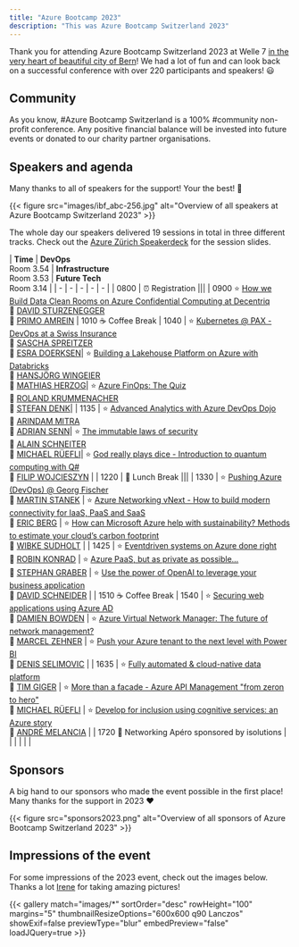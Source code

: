 ```yaml
---
title: "Azure Bootcamp 2023"
description: "This was Azure Bootcamp Switzerland 2023"
---
```


Thank you for attending Azure Bootcamp Switzerland 2023 at Welle 7 [in the very heart of beautiful city of Bern](https://goo.gl/maps/4ywbjsd14bSvqnaF7)! We had a lot of fun and can look back on a successful conference with over 220 participants and speakers! 😃

## Community
As you know, #Azure Bootcamp Switzerland is a 100% #community non-profit conference. Any positive financial balance will be invested into future events or donated to our charity partner organisations.

<!--
{{< alert "circle-info" >}}
For the 2023 edition of the Azure Bootcamp we were able to donate CHF 5210.- to our community partner Powercoders and Remotecoders! 🥳
{{< /alert >}}
-->

## Speakers and agenda
Many thanks to all of speakers for the support! Your the best! 🙏

{{< figure src="images/ibf_abc-256.jpg" alt="Overview of all speakers at Azure Bootcamp Switzerland 2023" >}}

The whole day our speakers delivered 19 sessions in total in three different tracks. Check out the [Azure Zürich Speakerdeck](https://speakerdeck.com/azurezurich) for the session slides.

| **Time** | **DevOps** </br> Room 3.54 | **Infrastructure** </br> Room 3.53 | **Future Tech** </br> Room 3.14 |
| - | - | - | - | - |
| 0800 | ⏰ Registration |||
| 0900 <td colspan="3">⭐ [How we Build Data Clean Rooms on Azure Confidential Computing at Decentriq](#decentriq) <br /> 🙂 [DAVID STURZENEGGER](https://www.linkedin.com/in/david-sturzenegger/) <br /> 🙂 [PRIMO AMREIN](https://www.linkedin.com/in/primo-amrein-12a336/) </td>
| 1010 <td colspan="3"> ☕ Coffee Break</td>
| 1040 | ⭐ [Kubernetes @ PAX - DevOps at a Swiss Insurance](#paxdevops) <br /> 🙂 [SASCHA SPREITZER](https://www.linkedin.com/in/sspreitzer/) <br /> 🙂 [ESRA DOERKSEN](https://www.linkedin.com/in/esra-doerksen-560a9b177/)| ⭐ [Building a Lakehouse Platform on Azure with Databricks](#lakehouse) <br /> 🙂 [HANSJÖRG WINGEIER](https://www.linkedin.com/in/hansjoerg-wingeier) <br /> 🙂 [MATHIAS HERZOG](https://www.linkedin.com/in/mathias-herzog-888a6788/)| ⭐ [Azure FinOps: The Quiz](#cloudcost) <br /> 🙂 [ROLAND KRUMMENACHER](https://linkedin.com/in/rolandkrummenacher/) <br /> 🙂 [STEFAN DENK](https://www.linkedin.com/in/stefandenk/)|
| 1135 | ⭐  [Advanced Analytics with Azure DevOps Dojo](#axpodevops) <br /> 🙂 [ARINDAM MITRA](https://www.linkedin.com/in/arindam-mitra-28981095/) <br /> 🙂 [ADRIAN SENN](https://www.alpinsolar.ch/content/axpo19/ch/en/about-us/lightboxes/adrian-senn.html)| ⭐ [The immutable laws of security](#lawsofsecurity) <br /> 🙂 [ALAIN SCHNEITER](https://www.linkedin.com/in/alain-schneiter-430280166) <br /> 🙂 [MICHAEL RÜEFLI](https://www.linkedin.com/in/drmiru/)| ⭐ [God really plays dice - Introduction to quantum computing with Q#](#quantum) <br /> 🙂 [FILIP WOJCIESZYN](https://www.strathweb.com/) |
| 1220 | 🍕 Lunch Break |||
| 1330 | ⭐ [Pushing Azure (DevOps) @ Georg Fischer](#pushingazure) <br /> 🙂 [MARTIN STANEK](https://www.linkedin.com/in/awitec/) | ⭐ [Azure Networking vNext - How to build modern connectivity for IaaS, PaaS and SaaS](#networkingvnext) <br /> 🙂 [ERIC BERG](https://linkedin.com/in/ericbergde) | ⭐ [How can Microsoft Azure help with sustainability? Methods to estimate your cloud’s carbon footprint](#sustainability) <br /> 🙂 [WIBKE SUDHOLT](https://ch.linkedin.com/in/wibkesudholt) |
| 1425 | ⭐ [Eventdriven systems on Azure done right](#eventdriven) <br /> 🙂 [ROBIN KONRAD](https://www.linkedin.com/in/robin-konrad) | ⭐ [Azure PaaS, but as private as possible...](#azurepaas) <br /> 🙂 [STEPHAN GRABER](https://linkedin.com/in/stephan-graber-945324178/) | ⭐ [Use the power of OpenAI to leverage your business application](#openai) <br /> 🙂 [DAVID SCHNEIDER](https://www.linkedin.com/in/david-schneider/) |
| 1510 <td colspan="3"> ☕ Coffee Break</td>
| 1540 | ⭐ [Securing web applications using Azure AD](#securingapps) <br /> 🙂 [DAMIEN BOWDEN](https://www.linkedin.com/in/damien-bowden-42a450176/) | ⭐ [Azure Virtual Network Manager: The future of network management?](#avnm) <br /> 🙂 [MARCEL ZEHNER](https://www.linkedin.com/in/marcelzehner) | ⭐ [Push your Azure tenant to the next level with Power BI](#powerbi) <br /> 🙂 [DENIS SELIMOVIC](https://www.linkedin.com/in/denis-selimovic/) |
| 1635 | ⭐ [Fully automated & cloud-native data platform](#dataplatform) <br /> 🙂 [TIM GIGER](https://www.linkedin.com/in/tim-giger-265412b5/) | ⭐ [More than a facade - Azure API Management "from zeron to hero"](#apimgmt) <br /> 🙂 [MICHAEL RÜEFLI](https://www.linkedin.com/in/drmiru/) | ⭐ [Develop for inclusion using cognitive services: an Azure story](#inclusion) <br /> 🙂 [ANDRÉ MELANCIA](https://linkedin.com/in/AndreMelancia) |
| 1720 <td colspan="3"> 🍻 Networking Apéro sponsored by isolutions </td>
| | | | | |

## Sponsors
A big hand to our sponsors who made the event possible in the first place! Many thanks for the support in 2023 ❤️

{{< figure src="sponsors2023.png" alt="Overview of all sponsors of Azure Bootcamp Switzerland 2023" >}}

## Impressions of the event
For some impressions of the 2023 event, check out the images below. Thanks a lot [Irene](https://www.irene-bizic.com/) for taking amazing pictures!

{{< gallery match="images/*" sortOrder="desc" rowHeight="100" margins="5" thumbnailResizeOptions="600x600 q90 Lanczos" showExif=false previewType="blur" embedPreview="false" loadJQuery=true >}}
